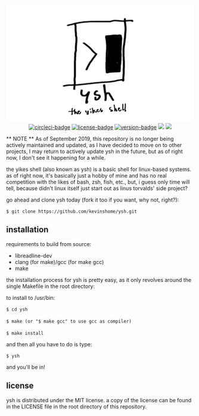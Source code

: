 <p align="center">
  <img src="ysh_sign_transparent.png">

<br>

<a href = "https://circleci.com/gh/kevinshome/workflows/ysh" alt="circleci">
  <img src="https://img.shields.io/circleci/build/github/kevinshome/ysh?token=abc123def456?style=flat-square" alt="circleci-badge"></a>
<a href="https://github.com/kevinshome/ysh/blob/master/LICENSE" alt="license">
  <img src="https://img.shields.io/github/license/kevinshome/ysh?style=flat-square" alt="license-badge"></a>
<a href="https://github.com/kevinshome/ysh/releases" alt="version">
  <img src="https://img.shields.io/github/v/release/kevinshome/ysh?include_prereleases?style=flat-square" alt="version-badge"></a>
  <img src="https://img.shields.io/maintenance/no/2019?style=flat-square">
  <img src="https://img.shields.io/github/commits-since/kevinshome/ysh/latest?style=flat-square">

</p>

** NOTE ** 
As of September 2019, this repository is no longer being actively maintained and updated, as I have decided to move on to other projects, I may return to actively update ysh in the future, but as of right now, I don't see it happening for a while.

the yikes shell (also known as ysh) is a basic shell for linux-based systems.
as of right now, it's basically just a hobby of mine and has no real competition with
the likes of bash, zsh, fish, etc., but, i guess only time will tell, because didn't linux
itself just start out as linus torvalds' side project?

go ahead and clone ysh today (fork it too if you want, why not, right?):

```
$ git clone https://github.com/kevinshome/ysh.git
```
## installation

requirements to build from source:

  - libreadline-dev
  - clang (for make)/gcc (for make gcc)
  - make


the installation process for ysh is pretty easy, as it
only revolves around the single Makefile in the root directory:

to install to /usr/bin:

```
$ cd ysh

$ make (or "$ make gcc" to use gcc as compiler)

$ make install
```

and then all you have to do is type:

```
$ ysh
```
and you'll be in!

## license

ysh is distributed under the MIT license. a copy of the license can be found in the LICENSE file
in the root directory of this repository.
